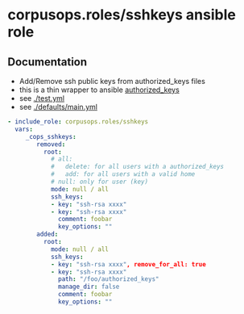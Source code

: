 # corpusops.roles/sshkeys ansible role
## Documentation

- Add/Remove ssh public keys from authorized_keys files
- this is a thin wrapper to ansible [authorized_keys](http://docs.ansible.com/ansible/latest/authorized_key_module.html)
- see [./test.yml](./test.yml)
- see [./defaults/main.yml](./defaults/main.yml)


```yaml
- include_role: corpusops.roles/sshkeys
  vars:
     _cops_sshkeys:
        removed:
          root:
            # all:
            #   delete: for all users with a authorized_keys
            #   add: for all users with a valid home
            # null: only for user (key)
            mode: null / all
            ssh_keys:
            - key: "ssh-rsa xxxx"
            - key: "ssh-rsa xxxx"
              comment: foobar
              key_options: ""
        added:
          root:
            mode: null / all
            ssh_keys:
            - key: "ssh-rsa xxxx", remove_for_all: true
            - key: "ssh-rsa xxxx"
              path: "/foo/authorized_keys"
              manage_dir: false
              comment: foobar
              key_options: ""
```
